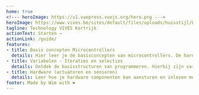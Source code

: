 ```yaml
---
home: true
<!--- heroImage: https://v1.vuepress.vuejs.org/hero.png --->
heroImage: https://www.vives.be/sites/default/files/uploads/huisstijl/Logo VIVES Hogeschool - Smile.png
tagline: Technology VIVES Kortrijk
actionText: Starten →
actionLink: /guide/
features:
- title: Basis concepten Microcontrollers
  details: Hier leer je de basisconcepten van microcontrollers. De hardware in samenwerking met de software met de focus op de C-programmeertaal.
- title: Variabelen - Iteraties en selecties
  details: Ontdek de basisstructuren van programmeren. Hierbij zijn variabelen, itertaties en selecties essentieel. De verschillende soorten, types en converties (type casting komen aan bod).
- title: Hardware (actuatoren en sensoren)
  details: Leer hoe je hardware componenten kan aansturen en inlezen met een microcontroller.
footer: Made by Wim with ❤️
---
```

